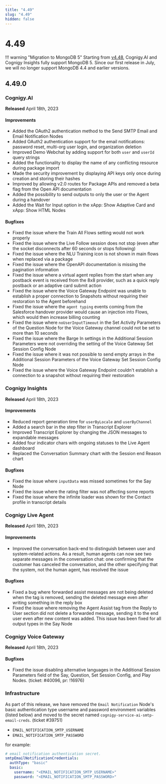 ```yaml
---
title: "4.49"
slug: "4.49"
hidden: false
---
```


# 4.49

!!! warning "Migration to MongoDB 5"
    Starting from [v4.48](4.48.md),  Cognigy.AI and Cognigy Insights fully support MongoDB 5. Since our first release in July, we will no longer support MongoDB 4.4 and earlier versions.


## 4.49.0

### Cognigy.AI

**Released** April 18th, 2023

#### Improvements

- Added the OAuth2 authentication method to the Send SMTP Email and Email Notification Nodes
- Added OAuth2 authentication support for the email notifications: password reset, multi-org user login, and organization deletion
- Improved Demo Webchat by adding support for both `user` and `userId` query strings
- Added the functionality to display the name of any conflicting resource during package import
- Made the security improvement by displaying API keys only once during creation and storing their hashes
- Improved by allowing v2.0 routes for Package APIs and removed a beta flag from the Open API documentation
- Added the possibility to send outputs to only the user or the Agent during a handover
- Added the Wait for Input option in the xApp: Show Adaptive Card and xApp: Show HTML Nodes

#### Bugfixes

- Fixed the issue where the Train All Flows setting would not work properly
- Fixed the issue where the Live Follow session does not stop (even after the socket disconnects after 60 seconds or stops following)
- Fixed the issue where the NLU Training icon is not shown in main flows when replaced via a package
- Fixed the issue where the OpenAPI documentation is missing the pagination information
- Fixed the issue where a virtual agent replies from the start when any postback event is received from the 8x8 provider, such as a quick reply postback or an adaptive card submit action
- Fixed the issue where the Voice Gateway Endpoint was unable to establish a proper connection to Snapshots without requiring their restoration to the Agent beforehand
- Fixed the issue where the `agent typing` events coming from the Salesforce handover provider would cause an injection into Flows, which would then increase billing counting
- Fixed the issue where `noUserInputTimeout` in the Set Activity Parameters of the Question Node for the Voice Gateway channel could not be set to more than 10 seconds
- Fixed the issue where the Barge In settings in the Additional Session Parameters were not overriding the setting of the Voice Gateway Set Session Config Node
- Fixed the issue where it was not possible to send empty arrays in the Additional Session Parameters of the Voice Gateway Set Session Config Node
- Fixed the issue where the Voice Gateway Endpoint couldn't establish a connection to a snapshot without requiring their restoration

### Cognigy Insights

**Released** April 18th, 2023

#### Improvements

- Reduced report generation time for `userByLocale` and `userByChannel`
- Added a search bar in the step filter in Transcript Explorer
- Improved Transcript Explorer by changing the JSON messages to expandable messages
- Added four indicator chars with ongoing statuses to the Live Agent dashboard
- Replaced the Conversation Summary chart with the Session end Reason chart

#### Bugfixes

- Fixed the issue where `inputData` was missed sometimes for the Say Node
- Fixed the issue where the rating filter was not affecting some reports
- Fixed the issue where the infinite loader was shown for the Contact profile in transcript details

### Cognigy Live Agent

**Released** April 18th, 2023

#### Improvements

- Improved the conversation back-end to distinguish between user and system-related actions. As a result, human agents can now see two separate messages in the conversation chat: one confirming that the customer has canceled the conversation, and the other specifying that the system, not the human agent, has resolved the issue

#### Bugfixes

- Fixed a bug where forwarded assist messages are not being deleted when the tag is removed, sending the deleted message even after writing something in the reply box
- Fixed the issue where removing the Agent Assist tag from the Reply to User section did not delete a forwarded message, sending it to the end user even after new content was added. This issue has been fixed for all output types in the Say Node

### Cognigy Voice Gateway

**Released** April 18th, 2023

#### Bugfixes

- Fixed the issue disabling alternative languages in the Additional Session Parameters field of the Say, Question, Set Session Config, and Play Nodes. (ticket: #40096, pr: !16976)

### Infrastructure

As part of this release, we have removed the `Email Notification` Node's basic authentication type username and password environment variables (listed below) and moved to the secret named `cognigy-service-ai-smtp-email-creds`. (ticket #39751)

- `EMAIL_NOTIFICATION_SMTP_USERNAME`
- `EMAIL_NOTIFICATION_SMTP_PASSWORD`

for example:

```yaml
# email notification authentication secret.
smtpEmailNotificationCredentials:
  authType: "basic"
  basic:
    username: "<EMAIL_NOTIFICATION_SMTP_USERNAME>"
    password: "<EMAIL_NOTIFICATION_SMTP_PASSWORD>"
```

